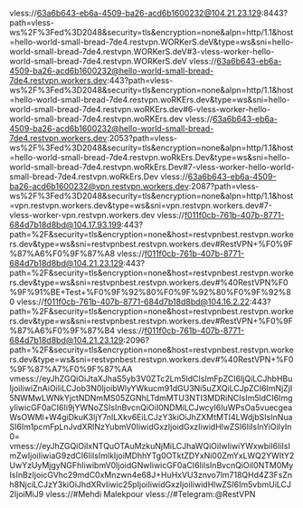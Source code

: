 vless://63a6b643-eb6a-4509-ba26-acd6b1600232@104.21.23.129:8443?path=vless-ws%2F%3Fed%3D2048&security=tls&encryption=none&alpn=http/1.1&host=hello-world-small-bread-7de4.restvpn.WORKerS.deV&type=ws&sni=hello-world-small-bread-7de4.restvpn.WORKerS.deV#3-vless-worker-hello-world-small-bread-7de4.restvpn.WORKerS.deV
vless://63a6b643-eb6a-4509-ba26-acd6b1600232@hello-world-small-bread-7de4.restvpn.workers.dev:443?path=vless-ws%2F%3Fed%3D2048&security=tls&encryption=none&alpn=http/1.1&host=hello-world-small-bread-7de4.restvpn.woRKErs.dev&type=ws&sni=hello-world-small-bread-7de4.restvpn.woRKErs.dev#6-vless-worker-hello-world-small-bread-7de4.restvpn.woRKErs.dev
vless://63a6b643-eb6a-4509-ba26-acd6b1600232@hello-world-small-bread-7de4.restvpn.workers.dev:2053?path=vless-ws%2F%3Fed%3D2048&security=tls&encryption=none&alpn=http/1.1&host=hello-world-small-bread-7de4.restvpn.woRkErs.Dev&type=ws&sni=hello-world-small-bread-7de4.restvpn.woRkErs.Dev#7-vless-worker-hello-world-small-bread-7de4.restvpn.woRkErs.Dev
vless://63a6b643-eb6a-4509-ba26-acd6b1600232@vpn.restvpn.workers.dev:2087?path=vless-ws%2F%3Fed%3D2048&security=tls&encryption=none&alpn=http/1.1&host=vpn.restvpn.workers.dev&type=ws&sni=vpn.restvpn.workers.dev#7-vless-worker-vpn.restvpn.workers.dev
vless://f011f0cb-761b-407b-8771-684d7b18d8bd@104.17.93.199:443?path=%2F&security=tls&encryption=none&host=restvpnbest.restvpn.workers.dev&type=ws&sni=restvpnbest.restvpn.workers.dev#RestVPN+%F0%9F%87%A6%F0%9F%87%A8
vless://f011f0cb-761b-407b-8771-684d7b18d8bd@104.21.23.129:443?path=%2F&security=tls&encryption=none&host=restvpnbest.restvpn.workers.dev&type=ws&sni=restvpnbest.restvpn.workers.dev#%40RestVPN%F0%9F%91%BE+Test+%F0%9F%92%80%F0%9F%92%80%F0%9F%92%80
vless://f011f0cb-761b-407b-8771-684d7b18d8bd@104.16.2.22:443?path=%2F&security=tls&encryption=none&host=restvpnbest.restvpn.workers.dev&type=ws&sni=restvpnbest.restvpn.workers.dev#RestVPN+%F0%9F%87%A6%F0%9F%87%B4
vless://f011f0cb-761b-407b-8771-684d7b18d8bd@104.21.23.129:2096?path=%2F&security=tls&encryption=none&host=restvpnbest.restvpn.workers.dev&type=ws&sni=restvpnbest.restvpn.workers.dev#%40RestVPN+%F0%9F%87%A7%F0%9F%87%AA
vmess://eyJhZGQiOiJtaXJhaS5yb3V0ZTc2Lm5ldCIsImFpZCI6IjQiLCJhbHBuIjoiIiwiZnAiOiIiLCJob3N0IjoibWlyYWkucm91dGU3Ni5uZXQiLCJpZCI6ImNjZjI5NWMwLWNkYjctNDNmMS05ZGNhLTdmMTU3NTI3MDRiNCIsIm5ldCI6ImgyIiwicGF0aCI6Ii9jYWNoZSIsInBvcnQiOiI0NDMiLCJwcyI6IuWPsOa5vuecgeaWsOWMl+W4giDkuK3ljY7nlLXkv6EiLCJzY3kiOiJhZXMtMTI4LWdjbSIsInNuaSI6Im1pcmFpLnJvdXRlNzYubmV0IiwidGxzIjoidGxzIiwidHlwZSI6IiIsInYiOiIyIn0=
vmess://eyJhZGQiOiIxNTQuOTAuMzkuNjMiLCJhaWQiOiIwIiwiYWxwbiI6IiIsImZwIjoiIiwiaG9zdCI6IiIsImlkIjoiMDhhYTg0OTktZDYxNi00ZmYxLWQ2YWItY2UwYzUyMjgyNGFhIiwibmV0IjoidGNwIiwicGF0aCI6IiIsInBvcnQiOiI0NTM0MyIsInBzIjoicGVhc29mdC0xMnzwn4e68J+HuHxVU3znvo7lm718QHd4Z3FsZnh8NjciLCJzY3kiOiJhdXRvIiwic25pIjoiIiwidGxzIjoiIiwidHlwZSI6Im5vbmUiLCJ2IjoiMiJ9
vless://#Mehdi Malekpour
vless://#Telegram:@RestVPN
